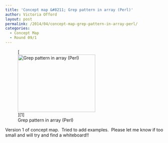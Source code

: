 ```yaml
---
title: 'Concept map &#8211; Grep pattern in array (Perl)'
author: Victoria Offord
layout: post
permalink: /2014/04/concept-map-grep-pattern-in-array-perl/
categories:
  - Concept Map
  - Round 09/1
---
```

<figure id="attachment_6903" style="width: 247px;" class="wp-caption alignnone">[<img class="size-medium wp-image-6903" alt="Grep pattern in array (Perl)" src="http://teaching.software-carpentry.org/wp-content/uploads/2014/04/photo2-300x225.jpg" width="247" height="184" />][1]<figcaption class="wp-caption-text">Grep pattern in array (Perl)</figcaption></figure> 
Version 1 of concept map.  Tried to add examples.  Please let me know if too small and will try and find a whiteboard!!

 [1]: http://teaching.software-carpentry.org/wp-content/uploads/2014/04/photo2.jpg